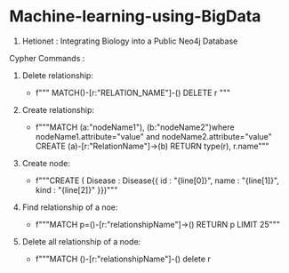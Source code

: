 # Machine-learning-using-BigData

1. Hetionet : Integrating Biology into a Public Neo4j Database

Cypher Commands : 
1. Delete relationship: 
    - f""" MATCH()-[r:"RELATION_NAME"]-() DELETE r """ 
    
2. Create relationship:
    - f"""MATCH (a:"nodeName1"), (b:"nodeName2")where nodeName1.attribute="value"
            and nodeName2.attribute="value" CREATE (a)-[r:"RelationName"]->(b)
            RETURN type(r), r.name""" 
            
3. Create node: 
    - f"""CREATE ( Disease : Disease{{ id : "{line[0]}", name : "{line[1]}", kind : "{line[2]}" }})""" 
    
4. Find relationship of a noe: 
    - f"""MATCH p=()-[r:"relationshipName"]->()
        RETURN p LIMIT 25""" 
        
5. Delete all relationship of a node: 
    - f"""MATCH ()-[r:"relationshipName"]-() delete r
        
        
        

